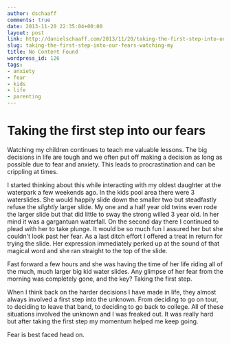 ```yaml
---
author: dschaaff
comments: true
date: 2013-11-20 22:35:04+00:00
layout: post
link: http://danielschaaff.com/2013/11/20/taking-the-first-step-into-our-fears-watching-my/
slug: taking-the-first-step-into-our-fears-watching-my
title: No Content Found
wordpress_id: 126
tags:
- anxiety
- fear
- kids
- life
- parenting
---
```


# Taking the first step into our fears





Watching my children continues to teach me valuable lessons. The big decisions in life are tough and we often put off making a decision as long as possible due to fear and anxiety. This leads to procrastination and can be crippling at times.





I started thinking about this while interacting with my oldest daughter at the waterpark a few weekends ago. In the kids pool area there were 3 waterslides.  She would happily slide down the smaller two but steadfastly refuse the _slightly_ larger slide.  My one and a half year old twins even rode the larger slide but that did little to sway the strong willed 3 year old. In her mind it was a gargantuan waterfall.  On the second day there I continued to plead with her to take plunge.  It would be so much fun I assured her but she couldn't look past her fear.  As a last ditch effort I offered a treat in return for trying the slide.  Her expression immediately perked up at the sound of that magical word and she ran straight to the top of the slide.





Fast forward a few hours and she was having the time of her life riding all of the much, much larger big kid water slides.  Any glimpse of her fear from the morning was completely gone, and the key? Taking the first step.





When I think back on the harder decisions I have made in life, they almost always involved a first step into the unknown.  From deciding to go on tour, to deciding to leave that band, to deciding to go back to college.  All of these situations involved the unknown and I was freaked out.  It was really hard but after taking the first step my momentum helped me keep going.





Fear is best faced head on.
